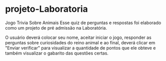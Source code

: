 # projeto-Laboratoria
Jogo Trivia Sobre Animais
Esse quiz de perguntas e respostas foi elaborado como um projeto de pré admissão na Laboratória.

O usuário deverá colocar seu nome, aceitar iniciar o jogo, responder as perguntas sobre curiosidades do reino animal e ao final, deverá clicar em "Enviar verificar" para visualizar a quantidade de pontos que ele obteve e também visualizar o gabarito das questões certas.
